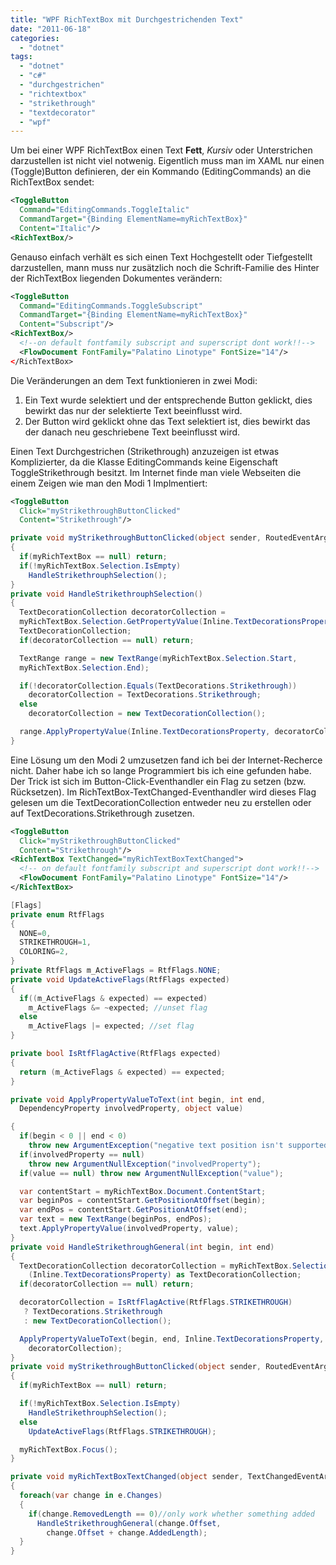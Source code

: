```yaml
---
title: "WPF RichTextBox mit Durchgestrichenden Text"
date: "2011-06-18"
categories: 
  - "dotnet"
tags: 
  - "dotnet"
  - "c#"
  - "durchgestrichen"
  - "richtextbox"
  - "strikethrough"
  - "textdecorator"
  - "wpf"
---
```


Um bei einer WPF RichTextBox einen Text **Fett**, _Kursiv_ oder Unterstrichen darzustellen ist nicht viel notwenig. Eigentlich muss man im XAML nur einen (Toggle)Button definieren, der ein Kommando (EditingCommands) an die RichTextBox sendet:

```xml
<ToggleButton
  Command="EditingCommands.ToggleItalic"
  CommandTarget="{Binding ElementName=myRichTextBox}"
  Content="Italic"/>
<RichTextBox/>
```

Genauso einfach verhält es sich einen Text Hochgestellt oder Tiefgestellt darzustellen, mann muss nur zusätzlich noch die Schrift-Familie des Hinter der RichTextBox liegenden Dokumentes verändern:

```xml
<ToggleButton
  Command="EditingCommands.ToggleSubscript"
  CommandTarget="{Binding ElementName=myRichTextBox}"
  Content="Subscript"/>
<RichTextBox/>
  <!--on default fontfamily subscript and superscript dont work!!-->
  <FlowDocument FontFamily="Palatino Linotype" FontSize="14"/>
</RichTextBox>
```

Die Veränderungen an dem Text funktionieren in zwei Modi:

1. Ein Text wurde selektiert und der entsprechende Button geklickt, dies bewirkt das nur der selektierte Text beeinflusst wird.
2. Der Button wird geklickt ohne das Text selektiert ist, dies bewirkt das der danach neu geschriebene Text beeinflusst wird.

Einen Text Durchgestrichen (Strikethrough) anzuzeigen ist etwas Komplizierter, da die Klasse EditingCommands keine Eigenschaft ToggleStrikethrough besitzt. Im Internet finde man viele Webseiten die einem Zeigen wie man den Modi 1 Implmentiert:

```xml
<ToggleButton
  Click="myStrikethroughButtonClicked"
  Content="Strikethrough"/> 
```

```csharp
private void myStrikethroughButtonClicked(object sender, RoutedEventArgs e)
{
  if(myRichTextBox == null) return;
  if(!myRichTextBox.Selection.IsEmpty)
    HandleStrikethrouphSelection();
}
private void HandleStrikethrouphSelection()
{
  TextDecorationCollection decoratorCollection =
  myRichTextBox.Selection.GetPropertyValue(Inline.TextDecorationsProperty) as
  TextDecorationCollection;
  if(decoratorCollection == null) return;

  TextRange range = new TextRange(myRichTextBox.Selection.Start,
  myRichTextBox.Selection.End);

  if(!decoratorCollection.Equals(TextDecorations.Strikethrough))
    decoratorCollection = TextDecorations.Strikethrough;
  else
    decoratorCollection = new TextDecorationCollection();

  range.ApplyPropertyValue(Inline.TextDecorationsProperty, decoratorCollection);
}
```

Eine Lösung um den Modi 2 umzusetzen fand ich bei der Internet-Recherce nicht. Daher habe ich so lange Programmiert bis ich eine gefunden habe. Der Trick ist sich im Button-Click-Eventhandler ein Flag zu setzen (bzw. Rücksetzen). Im RichTextBox-TextChanged-Eventhandler wird dieses Flag gelesen um die TextDecorationCollection entweder neu zu erstellen oder auf TextDecorations.Strikethrough zusetzen.

```xml
<ToggleButton
  Click="myStrikethroughButtonClicked"
  Content="Strikethrough"/>
<RichTextBox TextChanged="myRichTextBoxTextChanged">
  <!-- on default fontfamily subscript and superscript dont work!!-->
  <FlowDocument FontFamily="Palatino Linotype" FontSize="14"/>
</RichTextBox>
```

```csharp
[Flags]
private enum RtfFlags
{
  NONE=0,
  STRIKETHROUGH=1,
  COLORING=2,
}
private RtfFlags m_ActiveFlags = RtfFlags.NONE;
private void UpdateActiveFlags(RtfFlags expected)
{
  if((m_ActiveFlags & expected) == expected)
    m_ActiveFlags &= ~expected; //unset flag
  else
    m_ActiveFlags |= expected; //set flag
}

private bool IsRtfFlagActive(RtfFlags expected)
{
  return (m_ActiveFlags & expected) == expected;
}

private void ApplyPropertyValueToText(int begin, int end, 
  DependencyProperty involvedProperty, object value)

{
  if(begin < 0 || end < 0)
    throw new ArgumentException("negative text position isn't supported");
  if(involvedProperty == null)
    throw new ArgumentNullException("involvedProperty");
  if(value == null) throw new ArgumentNullException("value");

  var contentStart = myRichTextBox.Document.ContentStart;
  var beginPos = contentStart.GetPositionAtOffset(begin);
  var endPos = contentStart.GetPositionAtOffset(end);
  var text = new TextRange(beginPos, endPos);
  text.ApplyPropertyValue(involvedProperty, value);
}
private void HandleStrikethroughGeneral(int begin, int end)
{
  TextDecorationCollection decoratorCollection = myRichTextBox.Selection.GetPropertyValue
    (Inline.TextDecorationsProperty) as TextDecorationCollection;
  if(decoratorCollection == null) return;

  decoratorCollection = IsRtfFlagActive(RtfFlags.STRIKETHROUGH)
   ? TextDecorations.Strikethrough
   : new TextDecorationCollection();

  ApplyPropertyValueToText(begin, end, Inline.TextDecorationsProperty,
    decoratorCollection);
}
private void myStrikethroughButtonClicked(object sender, RoutedEventArgs e)
{
  if(myRichTextBox == null) return;

  if(!myRichTextBox.Selection.IsEmpty)
    HandleStrikethrouphSelection();
  else
    UpdateActiveFlags(RtfFlags.STRIKETHROUGH);

  myRichTextBox.Focus();
}

private void myRichTextBoxTextChanged(object sender, TextChangedEventArgs e)
{
  foreach(var change in e.Changes)
  {
    if(change.RemovedLength == 0)//only work whether something added
      HandleStrikethroughGeneral(change.Offset,
        change.Offset + change.AddedLength);
  }
}
```
